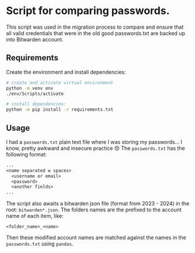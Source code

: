 # Script for comparing passwords.

This script was used in the migration process to compare and ensure that all valid credentials that were in the old good passwords.txt are backed up into Bitwarden account.

## Requirements

Create the environment and install dependencies:

```bash
# create and activate virtual environment
python -m venv env
./env/Scripts/activate

# install dependencies:
python -m pip install -r requirements.txt
```

## Usage

I had a `passwords.txt` plain text file where I was storing my passwords... I know, pretty awkward and insecure practice :disappointed:
The `passwords.txt` has the following format:

```txt
...
<name separated w spaces>
  <username or email>
  <password>
  <another fields>
...
```

The script also awaits a bitwarden json file (format from 2023 - 2024) in the root: `bitwarden*.json`.
The folders names are the prefixed to the account name of each item, like:

```
<folder_name>_<name>
```

Then these modified account names are matched against the names in the `passwords.txt` using `pandas`.
